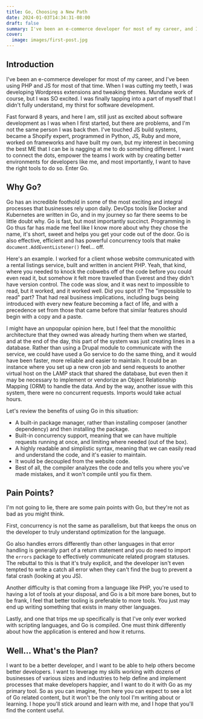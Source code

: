 ```yaml
---
title: Go, Choosing a New Path
date: 2024-01-03T14:34:31-08:00
draft: false
summary: I've been an e-commerce developer for most of my career, and I've been using PHP and JS for most of that time, but it's time for a change.
cover:
  image: images/first-post.jpg
---
```

## Introduction
I've been an e-commerce developer for most of my career, and I've been using PHP and JS for most of that time.
When I was cutting my teeth, I was developing Wordpress extensions and tweaking themes. Mundane work of course, but I was SO excited.
I was finally tapping into a part of myself that I didn't fully understand, my thirst for software development.

Fast forward 8 years, and here I am, still just as excited about software development as I was when I first started, but there are problems, and I'm not the same person I was back then.
I've touched JS build systems, became a Shopify expert, programmed in Python, JS, Ruby and more, worked on frameworks and have built my own, but my interest in becoming the best ME that I can be is nagging at me to do something different.
I want to connect the dots, empower the teams I work with by creating better environments for developers like me, and most importantly, I want to have the right tools to do so.
Enter Go.

## Why Go?
Go has an incredible foothold in some of the most exciting and integral processes that businesses rely upon daily.
DevOps tools like Docker and Kubernetes are written in Go, and in my journey so far there seems to be little doubt why. Go is fast, but most importantly succinct.
Programming in Go thus far has made me feel like I know more about why they chose the name, it's short, sweet and helps you get your code out of the door.
Go is also effective, efficient and has powerful concurrency tools that make `document.AddEventListener()` feel... off.

Here's an example. I worked for a client whose website communicated with a rental listings service, built and written in ancient PHP.
Yeah, that kind, where you needed to knock the cobwebs off of the code before you could even read it, but somehow it felt more traveled than Everest and they didn't have version control.
The code was slow, and it was next to impossible to read, but it worked, and it worked well.
Did you spot it? The "impossible to read" part? That had real business implications, including bugs being introduced with every new feature becoming a fact of life, and with a precedence set from those that came before that similar features should begin with a copy and a paste.

I might have an unpopular opinion here, but I feel that the monolithic architecture that they owned was already hurting them when we started, and at the end of the day, this part of the system was just creating lines in a database.
Rather than using a Drupal module to communicate with the service, we could have used a Go service to do the same thing, and it would have been faster, more reliable and easier to maintain.
It could be an instance where you set up a new cron job and send requests to another virtual host on the LAMP stack that shared the database, but even then it may be necessary to implement or vendorize an Object Relationship Mapping (ORM) to handle the data.
And by the way, another issue with this system, there were no concurrent requests. Imports would take actual hours.

Let's review the benefits of using Go in this situation:
- A built-in package manager, rather than installing composer (another dependency) and then installing the package.
- Built-in concurrency support, meaning that we can have multiple requests running at once, and limiting where needed (out of the box).
- A highly readable and simplistic syntax, meaning that we can easily read and understand the code, and it's easier to maintain.
- It would be decoupled from the website code.
- Best of all, the compiler analyzes the code and tells you where you've made mistakes, and it won't compile until you fix them.


## Pain Points?
I'm not going to lie, there are some pain points with Go, but they're not as bad as you might think.

First, concurrency is not the same as parallelism, but that keeps the onus on the developer to truly understand optimization for the language.

Go also handles errors differently than other languages in that error handling is generally part of a return statement and you do need to import the `errors` package to effectively communicate related program statuses. The rebuttal to this is that it's truly explicit, and the developer isn't even tempted to write a catch all error when they can't find the bug to prevent a fatal crash (looking at you JS).

Another difficulty is that coming from a language like PHP, you're used to having a lot of tools at your disposal, and Go is a bit more bare bones, but to be frank, I feel that better tooling is preferable to more tools. You just may end up writing something that exists in many other languages.

Lastly, and one that trips me up specifically is that I've only ever worked with scripting languages, and Go is compiled. One must think differently about how the application is entered and how it returns.

## Well... What's the Plan?
I want to be a better developer, and I want to be able to help others become better developers.
I want to leverage my skills working with dozens of businesses of various sizes and industries to help define and implement processes that make developers happier, and I want to do it with Go as my primary tool.
So as you can imagine, from here you can expect to see a lot of Go related content, but it won't be the only tool I'm writing about or learning.
I hope you'll stick around and learn with me, and I hope that you'll find the content useful.
